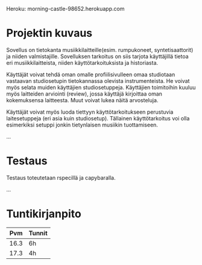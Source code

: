 Heroku: morning-castle-98652.herokuapp.com

# Projektin kuvaus
Sovellus on tietokanta musiikkilaitteille(esim. rumpukoneet, syntetisaattorit) ja niiden valmistajille. Sovelluksen tarkoitus on siis tarjota käyttäjillä tietoa eri musiikkilaitteista, niiden käyttötarkoituksista ja historiasta.

Käyttäjät voivat tehdä oman omalle profiilisivulleen omaa studiotaan vastaavan studiosetupin tietokannassa olevista instrumenteista. He voivat myös selata muiden käyttäjien studiosetuppeja. Käyttäjien toimitoihin kuuluu myös laitteiden arviointi (review), jossa käyttäjä kirjoittaa oman kokemuksensa laitteesta. Muut voivat lukea näitä arvosteluja.

Käyttäjät voivat myös luoda tiettyyn käyttötarkoitukseen perustuvia laitesetuppeja (eri asia kuin studiosetup). Tällainen käyttötarkoitus voi olla esimerkiksi setuppi jonkin tietynlaisen musiikin tuottamiseen.

...

# Testaus
Testaus toteutetaan rspecillä ja capybaralla.

...

# Tuntikirjanpito
|Pvm|Tunnit|
|---|------|
|16.3|6h|
|17.3|4h|

